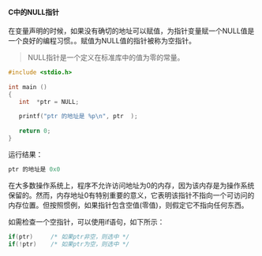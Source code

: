 #### C中的NULL指针

在变量声明的时候，如果没有确切的地址可以赋值，为指针变量赋一个NULL值是一个良好的编程习惯。。赋值为NULL值的指针被称为空指针。

> NULL指针是一个定义在标准库中的值为零的常量。

```c
#include <stdio.h>
 
int main ()
{
   int  *ptr = NULL;
 
   printf("ptr 的地址是 %p\n", ptr  );
 
   return 0;
}
```

运行结果：

```c
ptr 的地址是 0x0
```

在大多数操作系统上，程序不允许访问地址为0的内存，因为该内存是为操作系统保留的。然而，内存地址0有特别重要的意义，它表明该指针不指向一个可访问的内存位置。但按照惯例，如果指针包含空值(零值)，则假定它不指向任何东西。



如需检查一个空指针，可以使用if语句，如下所示：

```c
if(ptr)		/* 如果ptr非空，则选中 */
if(!ptr)	/* 如果ptr为空，则选中 */
```

